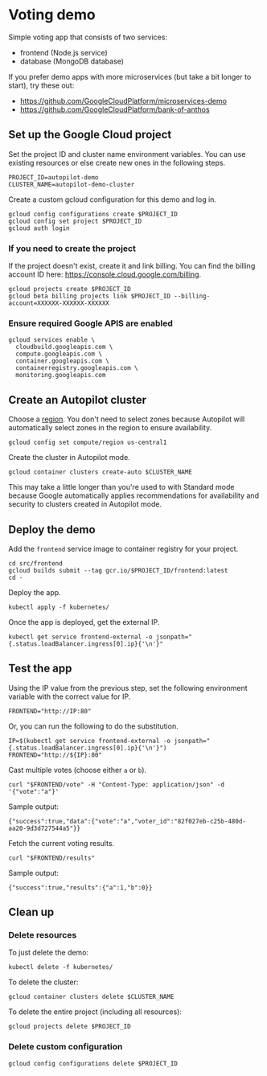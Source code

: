 # Voting demo

Simple voting app that consists of two services:

 - frontend (Node.js service)
 - database (MongoDB database)

If you prefer demo apps with more microservices (but take a bit
longer to start), try these out:

 - https://github.com/GoogleCloudPlatform/microservices-demo
 - https://github.com/GoogleCloudPlatform/bank-of-anthos

## Set up the Google Cloud project

Set the project ID and cluster name environment variables. You can use
existing resources or else create new ones in the following steps.

```text
PROJECT_ID=autopilot-demo
CLUSTER_NAME=autopilot-demo-cluster
```

Create a custom gcloud configuration for this demo and log in.

```text
gcloud config configurations create $PROJECT_ID
gcloud config set project $PROJECT_ID
gcloud auth login
```

### If you need to create the project

If the project doesn't exist, create it and link billing. You can find the billing
account ID here: https://console.cloud.google.com/billing.

```text
gcloud projects create $PROJECT_ID
gcloud beta billing projects link $PROJECT_ID --billing-account=XXXXXX-XXXXXX-XXXXXX
```

### Ensure required Google APIS are enabled

```text
gcloud services enable \
  cloudbuild.googleapis.com \
  compute.googleapis.com \
  container.googleapis.com \
  containerregistry.googleapis.com \
  monitoring.googleapis.com
```

## Create an Autopilot cluster

Choose a [region](https://cloud.google.com/compute/docs/regions-zones).
You don't need to select zones because Autopilot will automatically
select zones in the region to ensure availability.

```text
gcloud config set compute/region us-central1
```

Create the cluster in Autopilot mode.

```text
gcloud container clusters create-auto $CLUSTER_NAME
```

This may take a little longer than you're used to with Standard mode because
Google automatically applies recommendations for availability and security to
clusters created in Autopilot mode.

## Deploy the demo

Add the `frontend` service image to container registry for your project.

```text
cd src/frontend
gcloud builds submit --tag gcr.io/$PROJECT_ID/frontend:latest
cd -
```

Deploy the app.

```text
kubectl apply -f kubernetes/
```

Once the app is deployed, get the external IP.

```text
kubectl get service frontend-external -o jsonpath="{.status.loadBalancer.ingress[0].ip}{'\n'}"
```

## Test the app

Using the IP value from the previous step, set the following environment
variable with the correct value for IP.

```text
FRONTEND="http://IP:80"
```

Or, you can run the following to do the substitution.

```text
IP=$(kubectl get service frontend-external -o jsonpath="{.status.loadBalancer.ingress[0].ip}{'\n'}")
FRONTEND="http://${IP}:80"
```

Cast multiple votes (choose either `a` or `b`).

```text
curl "$FRONTEND/vote" -H "Content-Type: application/json" -d '{"vote":"a"}'
```

Sample output:

```text
{"success":true,"data":{"vote":"a","voter_id":"82f027eb-c25b-480d-aa20-9d3d727544a5"}}
```

Fetch the current voting results.

```text
curl "$FRONTEND/results"
```

Sample output:

```text
{"success":true,"results":{"a":1,"b":0}}
```

## Clean up

### Delete resources

To just delete the demo:

```text
kubectl delete -f kubernetes/
```

To delete the cluster:

```text
gcloud container clusters delete $CLUSTER_NAME
```

To delete the entire project (including all resources):

```text
gcloud projects delete $PROJECT_ID
```

### Delete custom configuration

```text
gcloud config configurations delete $PROJECT_ID
```